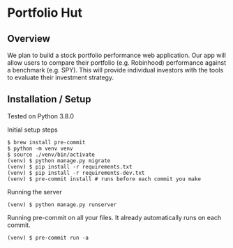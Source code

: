 # Portfolio Hut

## Overview
We plan to build a stock portfolio performance web application. Our app will
allow users to compare their portfolio (e.g. Robinhood) performance against a
benchmark (e.g. SPY). This will provide individual investors with the tools to
evaluate their investment strategy.

## Installation / Setup

Tested on Python 3.8.0

Initial setup steps

```shell
$ brew install pre-commit
$ python -m venv venv
$ source ./venv/bin/activate
(venv) $ python manage.py migrate
(venv) $ pip install -r requirements.txt
(venv) $ pip install -r requirements-dev.txt
(venv) $ pre-commit install # runs before each commit you make
```

Running the server

```shell
(venv) $ python manage.py runserver
```

Running pre-commit on all your files. It already automatically runs on each
commit.

```shell
(venv) $ pre-commit run -a
```
